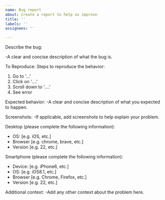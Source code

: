 ```yaml
---
name: Bug report
about: Create a report to help us improve
title: ''
labels: ''
assignees: ''

---
```


Describe the bug:

-A clear and concise description of what the bug is.

To Reproduce:
Steps to reproduce the behavior:
1. Go to '...'
2. Click on '....'
3. Scroll down to '....'
4. See error

Expected behavior:
-A clear and concise description of what you expected to happen.

Screenshots:
-If applicable, add screenshots to help explain your problem.

Desktop (please complete the following information):
 - OS: [e.g. iOS, etc.]
 - Browser [e.g. chrome, brave, etc.]
 - Version [e.g. 22, etc.]

Smartphone (please complete the following information):
 - Device: [e.g. iPhone6, etc.]
 - OS: [e.g. iOS8.1, etc.]
 - Browser [e.g. Chrome, Firefox, etc.]
 - Version [e.g. 22, etc.]

Additional context:
-Add any other context about the problem here.
